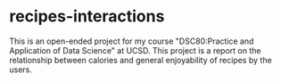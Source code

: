 # recipes-interactions
This is an open-ended project for my course "DSC80:Practice and Application of Data Science" at UCSD. This project is a report on the relationship between calories and general enjoyability of recipes by the users. 
